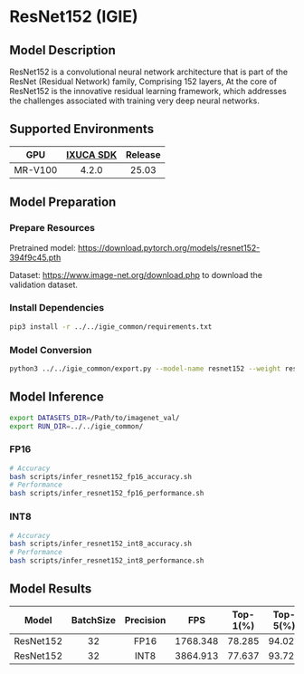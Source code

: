 # ResNet152 (IGIE)

## Model Description

ResNet152 is a convolutional neural network architecture that is part of the ResNet (Residual Network) family, Comprising 152 layers, At the core of ResNet152 is the innovative residual learning framework, which addresses the challenges associated with training very deep neural networks.

## Supported Environments

| GPU    | [IXUCA SDK](https://gitee.com/deep-spark/deepspark#%E5%A4%A9%E6%95%B0%E6%99%BA%E7%AE%97%E8%BD%AF%E4%BB%B6%E6%A0%88-ixuca) | Release |
| :----: | :----: | :----: |
| MR-V100 | 4.2.0     |  25.03  |

## Model Preparation

### Prepare Resources

Pretrained model: <https://download.pytorch.org/models/resnet152-394f9c45.pth>

Dataset: <https://www.image-net.org/download.php> to download the validation dataset.

### Install Dependencies

```bash
pip3 install -r ../../igie_common/requirements.txt
```

### Model Conversion

```bash
python3 ../../igie_common/export.py --model-name resnet152 --weight resnet152-394f9c45.pth --output resnet152.onnx
```

## Model Inference

```bash
export DATASETS_DIR=/Path/to/imagenet_val/
export RUN_DIR=../../igie_common/
```

### FP16

```bash
# Accuracy
bash scripts/infer_resnet152_fp16_accuracy.sh
# Performance
bash scripts/infer_resnet152_fp16_performance.sh
```

### INT8

```bash
# Accuracy
bash scripts/infer_resnet152_int8_accuracy.sh
# Performance
bash scripts/infer_resnet152_int8_performance.sh
```

## Model Results

| Model     | BatchSize | Precision | FPS      | Top-1(%) | Top-5(%) |
| :----: | :----: | :----: | :----: | :----: | :----: |
| ResNet152 | 32        | FP16      | 1768.348 | 78.285   | 94.022   |
| ResNet152 | 32        | INT8      | 3864.913 | 77.637   | 93.728   |
